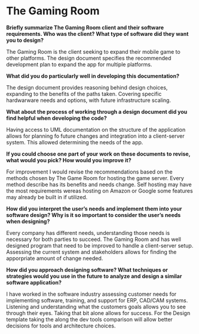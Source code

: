 # The Gaming Room


**Briefly summarize The Gaming Room client and their software requirements. Who was the client? What type of software did they want you to design?**

The Gaming Room is the client seeking to expand their mobile game to other platforms.  The design document specifies the recommended development plan to expand the app for multiple platforms.  

**What did you do particularly well in developing this documentation?**

The design document provides reasoning behind design choices, expanding to the benefits of the paths taken.  Covering specific hardwarware needs and options, with future infrastructure scaling.

**What about the process of working through a design document did you find helpful when developing the code?**

Having access to UML documentation on the structure of the application allows for planning fo future changes and integration into a client-server system.  This allowed determining the needs of the app.

**If you could choose one part of your work on these documents to revise, what would you pick? How would you improve it?**

For improvement I would revise the recommendations based on the methods chosen by The Game Room for hosting the game server.  Every method describe has its benefits and needs change.  Self hosting may have the most requirements wereas hosting on Amazon or Google some features may already be built in if utilized.

**How did you interpret the user’s needs and implement them into your software design? Why is it so important to consider the user’s needs when designing?**

Every company has different needs, understanding those needs is necessary for both parties to succeed.  The Gaming Room and has well designed program that need to be improved to handle a client-server setup.  Assessing the current system and stakeholders allows for finding the apporpriate amount of change needed.

**How did you approach designing software? What techniques or strategies would you use in the future to analyze and design a similar software application?**

I have worked in the software industry assessing customer needs for implementing software, training, and support for ERP, CAD/CAM systems.  Listening and understanding what the customers goals allows you to see through their eyes.  Taking that bit alone allows for success.  For the Design template taking the along the dev tools comparison will allow better decisions for tools and architecture choices.